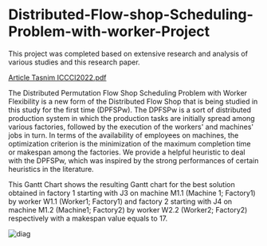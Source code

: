 # Distributed-Flow-shop-Scheduling-Problem-with-worker-Project
This project was completed based on extensive research and analysis of various studies and this research paper.

[Article Tasnim ICCCI2022.pdf](https://github.com/ichrakhamdi/Distributed-Flow-shop-Scheduling-Problem-with-worker-Project/files/10459803/Article.Tasnim.ICCCI2022.pdf)

The Distributed Permutation Flow Shop Scheduling Problem with Worker Flexibility is a new form of the Distributed Flow Shop that is being studied in this study for the first time (DPFSPw). The DPFSPw is a sort of distributed production system in which the production tasks are initially spread among various factories, followed by the execution of the workers' and machines' jobs in turn. In terms of the availability of employees on machines, the optimization criterion is the minimization of the maximum completion time or makespan among the factories. We provide a helpful heuristic to deal with the DPFSPw, which was inspired by the strong performances of certain heuristics in the literature.

This Gantt Chart shows the resulting Gantt chart for the best solution obtained in
factory 1 starting with J3 on machine M1.1 (Machine 1; Factory1) by worker
W1.1 (Worker1; Factory1) and factory 2 starting with J4 on machine M1.2
(Machine1; Factory2) by worker W2.2 (Worker2; Factory2) respectively with a
makespan value equals to 17.

![diag](https://user-images.githubusercontent.com/106702375/213526257-4d9a67c6-9535-48ae-ad65-2f5b189f2eef.PNG)
